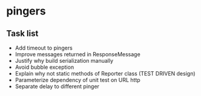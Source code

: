 # pingers

## Task list

* Add timeout to pingers
* Improve messages returned in ResponseMessage
* Justify why build serialization manually
* Avoid bubble exception
* Explain why not static methods of Reporter class (TEST DRIVEN design)
* Parameterize dependency of unit test on URL http
* Separate delay to different pinger
